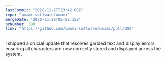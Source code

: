```yaml
---
lastCommit: "2020-11-27T23:42:00Z"
repo: "umami-software/umami"
mergeDate: "2020-11-28T05:02:15Z"
prNumber: 389
link: "https://github.com/umami-software/umami/pull/389"
---
```


I shipped a crucial update that resolves garbled text and display errors, ensuring all characters are now correctly stored and displayed across the system.